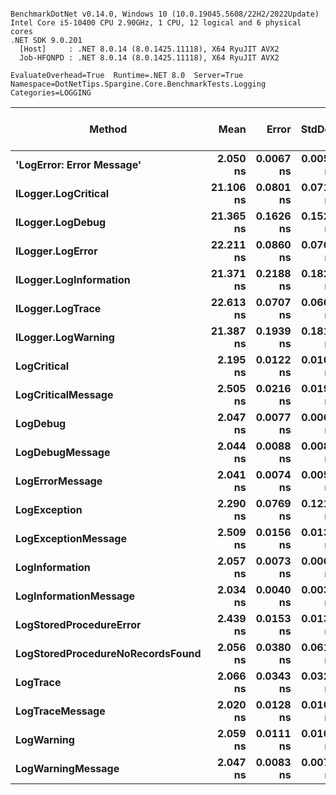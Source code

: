 ```

BenchmarkDotNet v0.14.0, Windows 10 (10.0.19045.5608/22H2/2022Update)
Intel Core i5-10400 CPU 2.90GHz, 1 CPU, 12 logical and 6 physical cores
.NET SDK 9.0.201
  [Host]     : .NET 8.0.14 (8.0.1425.11118), X64 RyuJIT AVX2
  Job-HFQNPD : .NET 8.0.14 (8.0.1425.11118), X64 RyuJIT AVX2

EvaluateOverhead=True  Runtime=.NET 8.0  Server=True  
Namespace=DotNetTips.Spargine.Core.BenchmarkTests.Logging  Categories=LOGGING  

```
| Method                           | Mean      | Error     | StdDev    | StdErr    | Median    | Min       | Q1        | Q3        | Max       | Op/s          | CI99.9% Margin | Iterations | Kurtosis | MValue | Skewness | Rank | LogicalGroup | Baseline | Exceptions | Code Size | Completed Work Items | Lock Contentions | Allocated |
|--------------------------------- |----------:|----------:|----------:|----------:|----------:|----------:|----------:|----------:|----------:|--------------:|---------------:|-----------:|---------:|-------:|---------:|-----:|------------- |--------- |-----------:|----------:|---------------------:|-----------------:|----------:|
| **&#39;LogError: Error Message&#39;**        |  **2.050 ns** | **0.0067 ns** | **0.0056 ns** | **0.0016 ns** |  **2.052 ns** |  **2.038 ns** |  **2.049 ns** |  **2.054 ns** |  **2.057 ns** | **487,731,171.1** |       **6.499 ns** |      **13.00** |    **2.702** |  **2.000** |  **-0.9607** |    **1** | *****            | **No**       |          **-** |     **340 B** |                    **-** |                **-** |         **-** |
| **ILogger.LogCritical**              | **21.106 ns** | **0.0801 ns** | **0.0710 ns** | **0.0190 ns** | **21.110 ns** | **21.014 ns** | **21.045 ns** | **21.149 ns** | **21.227 ns** |  **47,379,092.0** |       **6.991 ns** |      **14.00** |    **1.536** |  **2.000** |   **0.2533** |    **3** | *****            | **No**       |          **-** |     **313 B** |                    **-** |                **-** |         **-** |
| **ILogger.LogDebug**                 | **21.365 ns** | **0.1626 ns** | **0.1521 ns** | **0.0393 ns** | **21.327 ns** | **21.162 ns** | **21.239 ns** | **21.467 ns** | **21.634 ns** |  **46,806,432.3** |       **7.480 ns** |      **15.00** |    **1.682** |  **2.000** |   **0.3500** |    **3** | *****            | **No**       |          **-** |     **306 B** |                    **-** |                **-** |         **-** |
| **ILogger.LogError**                 | **22.211 ns** | **0.0860 ns** | **0.0762 ns** | **0.0204 ns** | **22.212 ns** | **22.094 ns** | **22.158 ns** | **22.272 ns** | **22.332 ns** |  **45,022,675.4** |       **6.990 ns** |      **14.00** |    **1.585** |  **2.000** |  **-0.1442** |    **4** | *****            | **No**       |          **-** |     **308 B** |                    **-** |                **-** |         **-** |
| **ILogger.LogInformation**           | **21.371 ns** | **0.2188 ns** | **0.1827 ns** | **0.0507 ns** | **21.318 ns** | **21.196 ns** | **21.264 ns** | **21.427 ns** | **21.856 ns** |  **46,791,512.2** |       **6.475 ns** |      **13.00** |    **4.072** |  **2.000** |   **1.3222** |    **3** | *****            | **No**       |          **-** |     **313 B** |                    **-** |                **-** |         **-** |
| **ILogger.LogTrace**                 | **22.613 ns** | **0.0707 ns** | **0.0661 ns** | **0.0171 ns** | **22.627 ns** | **22.492 ns** | **22.554 ns** | **22.645 ns** | **22.717 ns** |  **44,221,389.4** |       **7.491 ns** |      **15.00** |    **1.862** |  **2.000** |  **-0.0889** |    **4** | *****            | **No**       |          **-** |     **310 B** |                    **-** |                **-** |         **-** |
| **ILogger.LogWarning**               | **21.387 ns** | **0.1939 ns** | **0.1814 ns** | **0.0468 ns** | **21.396 ns** | **21.152 ns** | **21.242 ns** | **21.495 ns** | **21.766 ns** |  **46,756,775.1** |       **7.477 ns** |      **15.00** |    **1.992** |  **2.000** |   **0.3510** |    **3** | *****            | **No**       |          **-** |     **313 B** |                    **-** |                **-** |         **-** |
| **LogCritical**                      |  **2.195 ns** | **0.0122 ns** | **0.0101 ns** | **0.0028 ns** |  **2.195 ns** |  **2.175 ns** |  **2.190 ns** |  **2.201 ns** |  **2.211 ns** | **455,478,549.0** |       **6.499 ns** |      **13.00** |    **2.168** |  **2.000** |  **-0.2858** |    **2** | *****            | **No**       |          **-** |     **350 B** |                    **-** |                **-** |         **-** |
| **LogCriticalMessage**               |  **2.505 ns** | **0.0216 ns** | **0.0192 ns** | **0.0051 ns** |  **2.500 ns** |  **2.484 ns** |  **2.493 ns** |  **2.512 ns** |  **2.547 ns** | **399,152,974.5** |       **6.997 ns** |      **14.00** |    **2.593** |  **2.000** |   **0.8927** |    **2** | *****            | **No**       |          **-** |     **509 B** |                    **-** |                **-** |         **-** |
| **LogDebug**                         |  **2.047 ns** | **0.0077 ns** | **0.0064 ns** | **0.0018 ns** |  **2.047 ns** |  **2.037 ns** |  **2.043 ns** |  **2.054 ns** |  **2.056 ns** | **488,426,926.1** |       **6.499 ns** |      **13.00** |    **1.491** |  **2.000** |  **-0.1320** |    **1** | *****            | **No**       |          **-** |     **340 B** |                    **-** |                **-** |         **-** |
| **LogDebugMessage**                  |  **2.044 ns** | **0.0088 ns** | **0.0082 ns** | **0.0021 ns** |  **2.045 ns** |  **2.033 ns** |  **2.037 ns** |  **2.050 ns** |  **2.059 ns** | **489,283,897.3** |       **7.499 ns** |      **15.00** |    **1.695** |  **2.000** |   **0.2318** |    **1** | *****            | **No**       |          **-** |     **490 B** |                    **-** |                **-** |         **-** |
| **LogErrorMessage**                  |  **2.041 ns** | **0.0074 ns** | **0.0058 ns** | **0.0017 ns** |  **2.041 ns** |  **2.031 ns** |  **2.039 ns** |  **2.047 ns** |  **2.049 ns** | **489,894,093.7** |       **5.999 ns** |      **12.00** |    **2.022** |  **2.000** |  **-0.4358** |    **1** | *****            | **No**       |          **-** |     **490 B** |                    **-** |                **-** |         **-** |
| **LogException**                     |  **2.290 ns** | **0.0769 ns** | **0.1219 ns** | **0.0212 ns** |  **2.213 ns** |  **2.172 ns** |  **2.187 ns** |  **2.428 ns** |  **2.462 ns** | **436,695,719.4** |      **16.489 ns** |      **33.00** |    **1.165** |  **3.300** |   **0.3924** |    **2** | *****            | **No**       |          **-** |     **350 B** |                    **-** |                **-** |         **-** |
| **LogExceptionMessage**              |  **2.509 ns** | **0.0156 ns** | **0.0138 ns** | **0.0037 ns** |  **2.512 ns** |  **2.486 ns** |  **2.499 ns** |  **2.519 ns** |  **2.529 ns** | **398,506,563.8** |       **6.998 ns** |      **14.00** |    **1.613** |  **2.000** |  **-0.2645** |    **2** | *****            | **No**       |          **-** |     **509 B** |                    **-** |                **-** |         **-** |
| **LogInformation**                   |  **2.057 ns** | **0.0073 ns** | **0.0068 ns** | **0.0018 ns** |  **2.057 ns** |  **2.047 ns** |  **2.051 ns** |  **2.061 ns** |  **2.074 ns** | **486,194,584.7** |       **7.499 ns** |      **15.00** |    **3.459** |  **2.000** |   **0.7860** |    **1** | *****            | **No**       |          **-** |     **340 B** |                    **-** |                **-** |         **-** |
| **LogInformationMessage**            |  **2.034 ns** | **0.0040 ns** | **0.0038 ns** | **0.0010 ns** |  **2.033 ns** |  **2.029 ns** |  **2.031 ns** |  **2.037 ns** |  **2.039 ns** | **491,737,554.3** |       **7.500 ns** |      **15.00** |    **1.307** |  **2.000** |   **0.1509** |    **1** | *****            | **No**       |          **-** |     **490 B** |                    **-** |                **-** |         **-** |
| **LogStoredProcedureError**          |  **2.439 ns** | **0.0153 ns** | **0.0136 ns** | **0.0036 ns** |  **2.439 ns** |  **2.420 ns** |  **2.428 ns** |  **2.447 ns** |  **2.461 ns** | **409,972,946.4** |       **6.998 ns** |      **14.00** |    **1.726** |  **2.000** |   **0.1275** |    **2** | *****            | **No**       |          **-** |     **509 B** |                    **-** |                **-** |         **-** |
| **LogStoredProcedureNoRecordsFound** |  **2.056 ns** | **0.0380 ns** | **0.0613 ns** | **0.0105 ns** |  **2.042 ns** |  **2.022 ns** |  **2.034 ns** |  **2.054 ns** |  **2.390 ns** | **486,360,691.9** |      **16.995 ns** |      **34.00** |   **25.900** |  **2.000** |   **4.7450** |    **1** | *****            | **No**       |          **-** |     **490 B** |                    **-** |                **-** |         **-** |
| **LogTrace**                         |  **2.066 ns** | **0.0343 ns** | **0.0321 ns** | **0.0083 ns** |  **2.053 ns** |  **2.033 ns** |  **2.037 ns** |  **2.081 ns** |  **2.128 ns** | **484,110,218.0** |       **7.496 ns** |      **15.00** |    **2.110** |  **2.000** |   **0.7149** |    **1** | *****            | **No**       |          **-** |     **331 B** |                    **-** |                **-** |         **-** |
| **LogTraceMessage**                  |  **2.020 ns** | **0.0128 ns** | **0.0100 ns** | **0.0029 ns** |  **2.021 ns** |  **2.004 ns** |  **2.017 ns** |  **2.023 ns** |  **2.037 ns** | **495,104,354.3** |       **5.999 ns** |      **12.00** |    **2.131** |  **2.000** |  **-0.1030** |    **1** | *****            | **No**       |          **-** |     **475 B** |                    **-** |                **-** |         **-** |
| **LogWarning**                       |  **2.059 ns** | **0.0111 ns** | **0.0104 ns** | **0.0027 ns** |  **2.059 ns** |  **2.044 ns** |  **2.054 ns** |  **2.064 ns** |  **2.080 ns** | **485,584,675.7** |       **7.499 ns** |      **15.00** |    **2.077** |  **2.000** |   **0.1263** |    **1** | *****            | **No**       |          **-** |     **340 B** |                    **-** |                **-** |         **-** |
| **LogWarningMessage**                |  **2.047 ns** | **0.0083 ns** | **0.0078 ns** | **0.0020 ns** |  **2.048 ns** |  **2.031 ns** |  **2.043 ns** |  **2.051 ns** |  **2.060 ns** | **488,503,686.5** |       **7.499 ns** |      **15.00** |    **2.439** |  **2.000** |  **-0.3986** |    **1** | *****            | **No**       |          **-** |     **340 B** |                    **-** |                **-** |         **-** |
